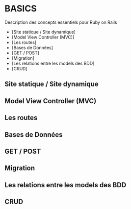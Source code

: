 # BASICS
Description des concepts essentiels pour Ruby on Rails


* [Site statique / Site dynamique]
* [Model View Controller (MVC)]
* [Les routes]
* [Bases de Données]
* [GET / POST]
* [Migration]
* [Les relations entre les models des BDD]
* [CRUD]

## Site statique / Site dynamique
## Model View Controller (MVC)
## Les routes
## Bases de Données
## GET / POST
## Migration
## Les relations entre les models des BDD
## CRUD
